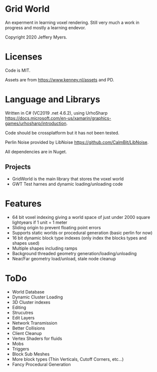 # Grid World

An experment in learning voxel rendering. Still very much a work in progress and mostly a learning endevor.

Copyright 2020 Jeffery Myers.

# Licenses
Code is MIT.

Assets are from https://www.kenney.nl/assets and PD.

# Language and Librarys
Written in C# (VC2019 .net 4.6.2), using UrhoSharp https://docs.microsoft.com/en-us/xamarin/graphics-games/urhosharp/introduction. 

Code should be crossplatform but it has not been tested.

Perlin Noise provided by LibNoise https://github.com/CalmBit/LibNoise.

All dependencies are in Nuget.

## Projects
* GridWorld is the main library that stores the voxel world
* GWT Test harnes and dynamic loading/unloading code

# Features
* 64 bit voxel indexing giving a world space of just under 2000 square lightyears if 1 unit = 1 meter
* Sliding origin to prevent floating point errors
* Supports static worlds or procedural generation (basic perlin for now)
* 16 bit dynamic block type indexes (only index the blocks types and shapes used)
* Multiple shapes including ramps
* Background threaded geometry generation/loading/unloading
* Near/Far geometry load/unload, stale node cleanup

# ToDo
* World Database
* Dynamic Cluster Loading
* 3D Cluster indexes
* Editing
* Strucutres
* Edit Layers
* Network Transmission
* Better Collisions
* Client Cleanup
* Vertex Shaders for fluids
* Mobs
* Triggers
* Block Sub Meshes
* More block types (Thin Verticals, Cutoff Corners, etc...)
* Fancy Procedural Generation
